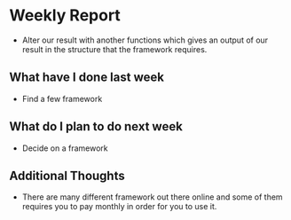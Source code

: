 # Weekly Report

-   Alter our result with another functions which gives an output of our result in the structure that the framework requires.

## What have I done last week

-   Find a few framework

## What do I plan to do next week

-   Decide on a framework

## Additional Thoughts

-   There are many different framework out there online and some of them requires you to pay monthly in order for you to use it.